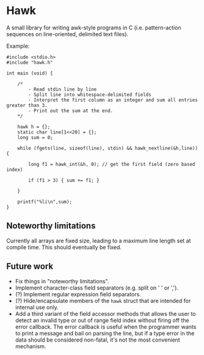 # Hawk

A small library for writing awk-style programs in C (i.e. pattern-action sequences on line-oriented, delimited text files).

Example:

```
#include <stdio.h>
#include "hawk.h"

int main (void) {

	/*
		- Read stdin line by line
		- Split line into whitespace-delimited fields
		- Interpret the first column as an integer and sum all entries greater than 3.
		- Print out the sum at the end.
	*/

	hawk h = {};
	static char line[1<<20] = {};
	long sum = 0;

	while (fgets(line, sizeof(line), stdin) && hawk_nextline(&h,line)) {

		long f1 = hawk_int(&h, 0); // get the first field (zero based index)

		if (f1 > 3) { sum += f1; }

	}

	printf("%li\n",sum);
}
```

## Noteworthy limitations

Currently all arrays are fixed size, leading to a maximum line length set at compile time. This should eventually be fixed.

## Future work

- Fix things in "noteworthy limitations".
- Implement character-class field separators (e.g. split on ' ' or ',').
- (?) Implement regular expression field separators.
- (?) Hide/encapsulate members of the `hawk` struct that are intended for internal use only.
- Add a third variant of the field accessor methods that allows the user to detect an invalid type or out of range field index without firing off the error callback. The error callback is useful when the programmer wants to print a message and bail on parsing the line, but if a type error in the data should be considered non-fatal, it's not the most convenient mechanism. 
